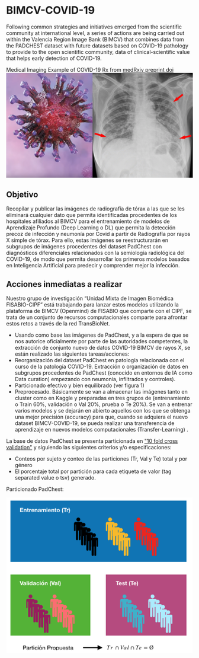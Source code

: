 # BIMCV-COVID-19
Following common strategies and initiatives emerged from the scientific community at international level, a series of actions are being carried out within the Valencia Region Image Bank (BIMCV) that combines data from the PADCHEST dataset with future datasets based on COVID-19 pathology to provide to the open scientific community, data of clinical-scientific value that helps early detection of COVID-19.

Medical Imaging Example of COVID-19 Rx from [medRxiv preprint doi](https://doi.org/10.1101/2020.02.14.20023028)
![ChestRX-COVID](https://github.com/BIMCV-CSUSP/BIMCV-COVID-19/blob/master/chestRx/chest-covid.png)

## Objetivo
Recopilar y publicar las imágenes  de radiografía de tórax a las que se les eliminará cualquier dato que permita identificadas procedentes de los hospitales afiliados al BIMCV para el entrenamiento de modelos de Aprendizaje Profundo (Deep Learning o DL) que permita la detección precoz de infección y neumonía por Covid a partir de Radiografía por rayos X simple de tórax. 
Para ello, estas imágenes  se reestructurarán en subgrupos de imágenes procedentes del dataset PadChest con diagnósticos diferenciales relacionados con la semiología radiológica del COVID-19, de modo que permita desarrollar los primeros modelos basados en Inteligencia Artificial para predecir y comprender mejor la infección. 
## Acciones inmediatas a realizar
Nuestro grupo de investigación “Unidad Mixta de Imagen Biomédica FISABIO-CIPF” está trabajando para lanzar estos modelos utilizando la  plataforma de BIMCV (Openmind) de FISABIO que comparte con el CIPF, se trata de un conjunto de recursos computacionales comparte para afrontar estos retos a través de la red TransBioNet.
* Usando como base las imágenes de PadChest, y a la espera de que se nos autorice oficialmente por parte de las autoridades competentes, la extracción de conjunto nuevo de datos COVID-19 BIMCV de rayos X, se están realizado las siguientes tareas/acciones:
* Reorganización del dataset PadChest en patología relacionada con el curso de la patología COVID-19.
Extracción o organización de datos en subgrupos procedentes de PadChest (conocido en entornos de IA como Data curation) empezando con neumonía, infiltrados y controles).
* Particionado efectivo y bien equilibrado (ver figura 1)
* Preprocesado. Básicamente se van a almacenar las imágenes tanto en cluster como en Kaggle y preparadas en tres grupos de (entrenamiento o Train 60%, validación o Val 20%, prueba o Te 20%).
Se van a entrenar varios modelos y se dejarán en abierto aquellos con los que se obtenga una mejor precisión (accuracy) para que, cuando se adquiera el nuevo dataset BIMCV-COVID-19, se pueda realizar una transferencia de aprendizaje en nuevos modelos computacionales (Transfer-Learning) .

La base de datos PadChest se presenta particionada  en ["10 fold cross validation"](https://en.wikipedia.org/wiki/Cross-validation_(statistics)#k-fold_cross-validation) y siguiendo las siguientes criterios y/o especificaciones: 
* Conteos por sujeto y conteo de las particiones (Tr, Val y Te) total y por género
* El porcentaje total por partición para cada etiqueta de valor (tag separated value o tsv) generado.

Particionado PadChest:

![partition-COVID](https://github.com/BIMCV-CSUSP/BIMCV-COVID-19/blob/master/chestRx/partition.png)
